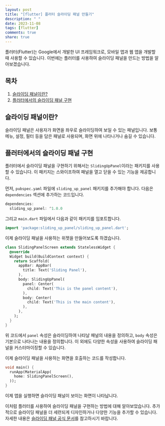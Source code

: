 ```yaml
---
layout: post
title: "[flutter] 플러터 슬라이딩 패널 만들기"
description: " "
date: 2023-11-08
tags: [flutter]
comments: true
share: true
---
```


플러터(Flutter)는 Google에서 개발한 UI 프레임워크로, 모바일 앱과 웹 앱을 개발할 때 사용할 수 있습니다. 이번에는 플러터를 사용하여 슬라이딩 패널을 만드는 방법을 알아보겠습니다.

## 목차
1. [슬라이딩 패널이란?](#슬라이딩-패널이란)
2. [플러터에서의 슬라이딩 패널 구현](#플러터에서의-슬라이딩-패널-구현)

## 슬라이딩 패널이란?
슬라이딩 패널은 사용자가 화면을 좌우로 슬라이딩하여 보일 수 있는 패널입니다. 보통 메뉴, 설정, 필터 등을 담은 패널로 사용되며, 화면 위에 나타나거나 숨길 수 있습니다.

## 플러터에서의 슬라이딩 패널 구현
플러터에서 슬라이딩 패널을 구현하기 위해서는 `SlidingUpPanel`이라는 패키지를 사용할 수 있습니다. 이 패키지는 스와이프하여 패널을 열고 닫을 수 있는 기능을 제공합니다.

먼저, `pubspec.yaml` 파일에 `sliding_up_panel` 패키지를 추가해야 합니다. 다음은 `dependencies` 섹션에 추가하는 코드입니다.

```dart
dependencies:
  sliding_up_panel: ^1.0.0
```

그리고 `main.dart` 파일에서 다음과 같이 패키지를 임포트합니다.

```dart
import 'package:sliding_up_panel/sliding_up_panel.dart';
```

이제 슬라이딩 패널을 사용하는 위젯을 만들어보도록 하겠습니다.

```dart
class SlidingPanelScreen extends StatelessWidget {
  @override
  Widget build(BuildContext context) {
    return Scaffold(
      appBar: AppBar(
        title: Text('Sliding Panel'),
      ),
      body: SlidingUpPanel(
        panel: Center(
          child: Text('This is the panel content'),
        ),
        body: Center(
          child: Text('This is the main content'),
        ),
      ),
    );
  }
}
```

위 코드에서 `panel` 속성은 슬라이딩하여 나타날 패널의 내용을 정의하고, `body` 속성은 기본으로 나타나는 내용을 정의합니다. 이 외에도 다양한 속성을 사용하여 슬라이딩 패널을 커스터마이징할 수 있습니다.

이제 슬라이딩 패널을 사용하는 화면을 호출하는 코드를 작성합니다.

```dart
void main() {
  runApp(MaterialApp(
    home: SlidingPanelScreen(),
  ));
}
```

이제 앱을 실행하면 슬라이딩 패널이 보이는 화면이 나타납니다.

이처럼 플러터를 사용하여 슬라이딩 패널을 구현하는 방법에 대해 알아보았습니다. 추가적으로 슬라이딩 패널을 더 세련되게 디자인하거나 다양한 기능을 추가할 수 있습니다. 자세한 내용은 [슬라이딩 패널 공식 문서](https://pub.dev/packages/sliding_up_panel)를 참고하시기 바랍니다.